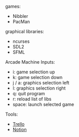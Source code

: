 games:
- Nibbler
- PacMan

graphical libraries:
- ncurses
- SDL2
- SFML

Arcade Machine Inputs:
  - i: game selection up
  - k: game selection down
  - j / a: graphics selection left
  - l: graphics selection right
  - q: quit program
  - r: reload list of libs
  - space: launch selected game

Tools:
- [Trello](https://trello.com/b/sS5j02Vy/arcade)
- [Notion](https://www.notion.so/Getting-Started-47989d69e1c34270a9f572805ccd4009)
